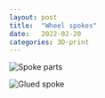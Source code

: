 ```yaml
---
layout: post
title:  "Wheel spokes"
date:   2022-02-20
categories: 3D-print
---
```


![Spoke parts]({{site.baseurl}}/assets/IMG_5705.png)

![Glued spoke]({{site.baseurl}}/assets/IMG_5704.png)
